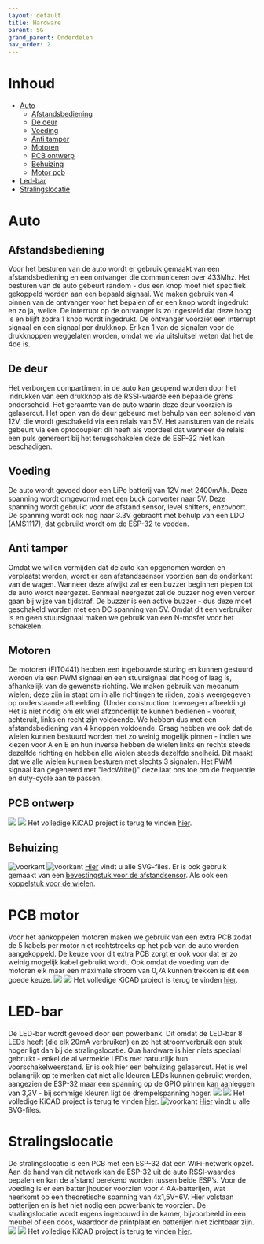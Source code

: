 ```yaml
---
layout: default
title: Hardware
parent: 5G
grand_parent: Onderdelen
nav_order: 2
---
```

# Inhoud
- [Auto](#Auto)
  - [Afstandsbediening](#Afstandsbediening)
  - [De deur](#De-deur)
  - [Voeding](#Voeding)
  - [Anti tamper](#Anti-tamper)
  - [Motoren](#Motoren)
  - [PCB ontwerp](#PCB-ontwerp)
  - [Behuizing](#Behuizing)
  - [Motor pcb](#Motor-pcb)
- [Led-bar](#Led-bar)
- [Stralingslocatie](#Stralingslocatie)

# Auto
## Afstandsbediening
Voor het besturen van de auto wordt er gebruik gemaakt van een afstandsbediening en een ontvanger die communiceren over 433Mhz.
Het besturen van de auto gebeurt random - dus een knop moet niet specifiek gekoppeld worden aan een bepaald signaal. We maken gebruik van 4 pinnen van de ontvanger voor het bepalen of er een knop wordt ingedrukt en zo ja, welke. De interrupt op de ontvanger is zo ingesteld dat deze hoog is en blijft zodra 1 knop wordt ingedrukt. De ontvanger voorziet een interrupt signaal en een signaal per drukknop. Er kan 1 van de signalen voor de drukknoppen weggelaten worden, omdat we via uitsluitsel weten dat het de 4de is.
## De deur
Het verborgen compartiment in de auto kan geopend worden door het indrukken van een drukknop als de RSSI-waarde een bepaalde grens onderscheid. Het geraamte van de auto waarin deze deur voorzien is gelasercut. Het open van de deur gebeurd met behulp van een solenoid van 12V, die wordt geschakeld via een relais van 5V. Het aansturen van de relais gebeurt via een optocoupler: dit heeft als voordeel dat wanneer de relais een puls genereert bij het terugschakelen deze de ESP-32 niet kan beschadigen.  
## Voeding
De auto wordt gevoed door een LiPo batterij van 12V met 2400mAh. Deze spanning wordt omgevormd met een buck converter naar 5V. Deze spanning wordt gebruikt voor de afstand sensor, level shifters, enzovoort. De spanning wordt ook nog naar 3.3V gebracht met behulp van een LDO (AMS1117), dat gebruikt wordt om de ESP-32 te voeden.
## Anti tamper
Omdat we willen vermijden dat de auto kan opgenomen worden en verplaatst worden, wordt er een afstandssensor voorzien aan de onderkant van de wagen. Wanneer deze afwijkt zal er een buzzer beginnen piepen tot de auto wordt neergezet. Eenmaal neergezet zal de buzzer nog even verder gaan bij wijze van tijdstraf. De buzzer is een active buzzer - dus deze moet geschakeld worden met een DC spanning van 5V. Omdat dit een verbruiker is en geen stuursignaal maken we gebruik van een N-mosfet voor het schakelen. 
## Motoren
De motoren (FIT0441) hebben een ingebouwde sturing en kunnen gestuurd worden via een PWM signaal en een stuursignaal dat hoog of laag is, afhankelijk van de gewenste richting. We maken gebruik van mecanum wielen; deze zijn in staat om in alle richtingen te rijden, zoals weergegeven op onderstaande afbeelding. (Under construction: toevoegen afbeelding)
Het is niet nodig om elk wiel afzonderlijk te kunnen bedienen - vooruit, achteruit, links en recht zijn voldoende. We hebben dus met een afstandsbediening van 4 knoppen voldoende. Graag hebben we ook dat de wielen kunnen bestuurd worden met zo weinig mogelijk pinnen - indien we kiezen voor A en E en hun inverse hebben de wielen links en rechts steeds dezelfde richting en hebben alle wielen steeds dezelfde snelheid. Dit maakt dat we alle wielen kunnen besturen met slechts 3 signalen. 
Het PWM signaal kan gegeneerd met "ledcWrite()" deze laat ons toe om de frequentie en duty-cycle aan te passen.
## PCB ontwerp
![](https://github.com/5Gstraling/autopcb/blob/master/autopcbupper.png?raw=true)
![](https://github.com/5Gstraling/autopcb/blob/master/autopcbupperbottem.png?raw=true)
Het volledige KiCAD project is terug te vinden [hier](https://github.com/5Gstraling/autopcb).
## Behuizing
![voorkant](IMG_20210514_150431767.jpg)
![voorkant](IMG_20210514_150448087.jpg)
[Hier](https://github.com/Project-ES-20-21/5G-Stralingslocatie/tree/main/Algemeen/Lasercut%20Files) vindt u alle SVG-files.
Er is ook gebruik gemaakt van een [bevestingstuk voor de afstandsensor](https://github.com/Project-ES-20-21/5G-Stralingslocatie/tree/main/Algemeen/3D-print%20Files). Als ook een [koppelstuk voor de wielen](https://github.com/Project-ES-20-21/5G-Stralingslocatie/tree/main/Algemeen/3D-print%20Files). 
# PCB motor
Voor het aankoppelen motoren maken we gebruik van een extra PCB zodat de 5 kabels per motor niet rechtstreeks op het pcb van de auto worden aangekoppeld. De keuze voor dit extra PCB zorgt er ook voor dat er zo weinig mogelijk kabel gebruikt wordt. Ook omdat de voeding van de motoren elk maar een maximale stroom van 0,7A kunnen trekken is dit een goede keuze.
![](https://github.com/5Gstraling/MotorPCB/blob/master/MotorPCBZonderLevelShifterupper.png?raw=true)
![](https://github.com/5Gstraling/MotorPCB/blob/master/MotorPCBZonderLevelShifterbottem.png?raw=true)
Het volledige KiCAD project is terug te vinden [hier](https://github.com/5Gstraling/MotorPCB).
# LED-bar
De LED-bar wordt gevoed door een powerbank. Dit omdat de LED-bar 8 LEDs heeft (die elk 20mA verbruiken) en zo het stroomverbruik een stuk hoger ligt dan bij de stralingslocatie. Qua hardware is hier niets speciaal gebruikt - enkel de al vermelde LEDs met natuurlijk hun voorschakelweerstand. Er is ook hier een behuizing gelasercut. Het is wel belangrijk op te merken dat niet alle kleuren LEDs kunnen gebruikt worden, aangezien de ESP-32 maar een spanning op de GPIO pinnen kan aanleggen van 3,3V - bij sommige kleuren ligt de drempelspanning hoger.
![](https://github.com/5Gstraling/5G---LEDbar/blob/master/LEDbar/LEDbarPCBupper.png?raw=true)
![](https://github.com/5Gstraling/5G---LEDbar/blob/master/LEDbar/LEDbarPCBbottem.png?raw=true)
Het volledige KiCAD project is terug te vinden [hier](https://github.com/5Gstraling/5G---LEDbar).
![voorkant](IMG_20210514_150411680.jpg)
[Hier](https://github.com/Project-ES-20-21/5G-Stralingslocatie/tree/main/Algemeen/Lasercut%20Files) vindt u alle SVG-files.
# Stralingslocatie
De stralingslocatie is een PCB met een ESP-32 dat een WiFi-netwerk opzet. Aan de hand van dit netwerk kan de ESP-32 uit de auto RSSI-waardes bepalen en kan de afstand berekend worden tussen beide ESP’s. Voor de voeding is er een batterijhouder voorzien voor 4 AA-batterijen, wat neerkomt op een theoretische spanning van 4x1,5V=6V. Hier volstaan batterijen en is het niet nodig een powerbank te voorzien. De stralingslocatie wordt ergens ingebouwd in de kamer, bijvoorbeeld in een meubel of een doos, waardoor de printplaat en batterijen niet zichtbaar zijn.
![](https://github.com/5Gstraling/5G---Stralingslocatie/blob/master/Stralingslocatie/StralingslocatiePCBupper.png?raw=true)
![](https://github.com/5Gstraling/5G---Stralingslocatie/blob/master/Stralingslocatie/StralingslocatiePCBbottem.png?raw=true)
Het volledige KiCAD project is terug te vinden [hier](https://github.com/5Gstraling/5G---Stralingslocatie).
